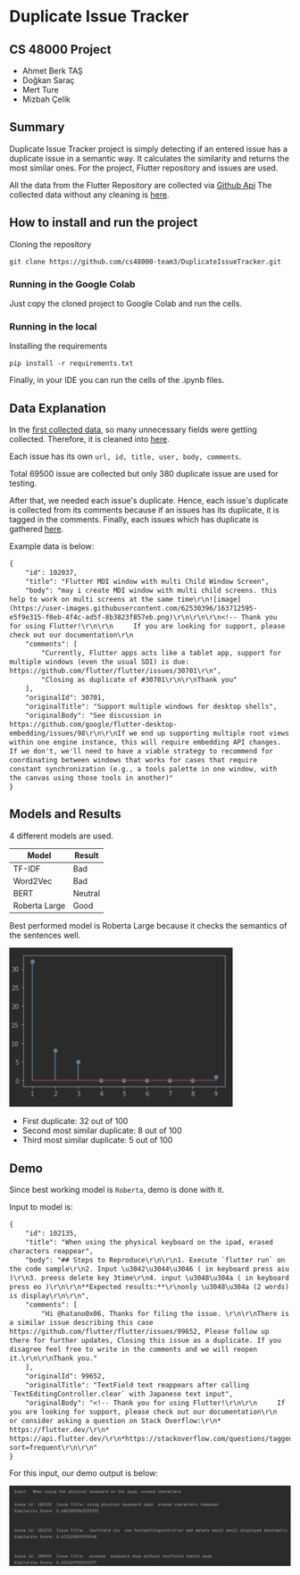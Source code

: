 # Duplicate Issue Tracker
## CS 48000 Project

- Ahmet Berk TAŞ
- Doğkan Saraç
- Mert Ture
- Mizbah Çelik


## Summary
Duplicate Issue Tracker project is simply detecting if an entered issue has a duplicate issue in a semantic way. It calculates the similarity and returns the most similar ones. For the project, Flutter repository and issues are used.

All the data from the Flutter Repository are collected via [Github Api](https://docs.github.com/en)
The collected data without any cleaning is [here](issues.json).

## How to install and run the project

Cloning the repository
```
git clone https://github.com/cs48000-team3/DuplicateIssueTracker.git
```

### Running in the Google Colab

Just copy the cloned project to Google Colab and run the cells.

### Running in the local
Installing the requirements

```
pip install -r requirements.txt
```

Finally, in your IDE you can run the cells of the .ipynb files.


## Data Explanation

In the [first collected data](issues.json), so many unnecessary fields were getting collected. Therefore, it is cleaned into [here](issues_clean.json).

Each issue has its own `url, id, title, user, body, comments`. 

Total 69500 issue are collected but only 380 duplicate issue are used for testing.

After that, we needed each issue's duplicate. Hence, each issue's duplicate is collected from its comments because if an issues has its duplicate, it is tagged in the comments. Finally, each issues which has duplicate is gathered [here](issues_final.json).

Example data is below:
```
{
    "id": 102037,
    "title": "Flutter MDI window with multi Child Window Screen",
    "body": "may i create MDI window with multi child screens. this help to work on multi screens at the same time\r\n![image](https://user-images.githubusercontent.com/62530396/163712595-e5f9e315-f0eb-4f4c-ad5f-8b3823f857eb.png)\r\n\r\n\r\n<!-- Thank you for using Flutter!\r\n\r\n     If you are looking for support, please check out our documentation\r\n
    "comments": [
        "Currently, Flutter apps acts like a tablet app, support for multiple windows (even the usual SDI) is due: https://github.com/flutter/flutter/issues/30701\r\n",
        "Closing as duplicate of #30701\r\n\r\nThank you"
    ],
    "originalId": 30701,
    "originalTitle": "Support multiple windows for desktop shells",
    "originalBody": "See discussion in https://github.com/google/flutter-desktop-embedding/issues/98\r\n\r\nIf we end up supporting multiple root views within one engine instance, this will require embedding API changes. If we don't, we'll need to have a viable strategy to recommend for coordinating between windows that works for cases that require constant synchronization (e.g., a tools palette in one window, with the canvas using those tools in another)"
}
```

## Models and Results

4 different models are used.

| Model  | Result |
| ------------- | ------------- |
| TF-IDF  | Bad  |
| Word2Vec  | Bad  |
| BERT | Neutral |
| Roberta Large | Good |

Best performed model is Roberta Large because it checks the semantics of the sentences well.

<img src="./screenshots/roberta-n-results.png" width="400">

- First duplicate: 32 out of 100
- Second most similar duplicate: 8 out of 100
- Third most similar duplicate: 5 out of 100

## Demo

Since best working model is `Roberta`, demo is done with it.

Input to model is:
```
{
    "id": 102135,
    "title": "When using the physical keyboard on the ipad, erased characters reappear",
    "body": "## Steps to Reproduce\r\n\r\n1. Execute `flutter run` on the code sample\r\n2. Input \u3042\u3044\u3046 ( in keyboard press aiu )\r\n3. preess delete key 3time\r\n4. input \u3048\u304a ( in keyboard press eo )\r\n\r\n**Expected results:**\r\nonly \u3048\u304a (2 words) is display\r\n\r\n",
    "comments": [
        "Hi @hatano0x06, Thanks for filing the issue. \r\n\r\nThere is a similar issue describing this case https://github.com/flutter/flutter/issues/99652, Please follow up there for further updates, Closing this issue as a duplicate. If you disagree feel free to write in the comments and we will reopen it.\r\n\r\nThank you."
    ],
    "originalId": 99652,
    "originalTitle": "TextField text reappears after calling `TextEditingController.clear` with Japanese text input",
    "originalBody": "<!-- Thank you for using Flutter!\r\n\r\n     If you are looking for support, please check out our documentation\r\n     or consider asking a question on Stack Overflow:\r\n* https://flutter.dev/\r\n* https://api.flutter.dev/\r\n*https://stackoverflow.com/questions/tagged/flutter?sort=frequent\r\n\r\n"
}
```
For this input, our demo output is below:

<img src="./screenshots/roberta-demo.png" width="800">



